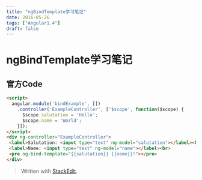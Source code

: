 ```yaml
---
title: "ngBindTemplate学习笔记"
date: 2016-05-26
tags: ["Angular1.4"]
draft: false
---
```

# ngBindTemplate学习笔记

## 官方Code
```html
<script>
  angular.module('bindExample', [])
    .controller('ExampleController', ['$scope', function($scope) {
      $scope.salutation = 'Hello';
      $scope.name = 'World';
    }]);
</script>
<div ng-controller="ExampleController">
 <label>Salutation: <input type="text" ng-model="salutation"></label><br>
 <label>Name: <input type="text" ng-model="name"></label><br>
 <pre ng-bind-template="{{salutation}} {{name}}!"></pre>
</div>
```

> Written with [StackEdit](https://stackedit.io/).